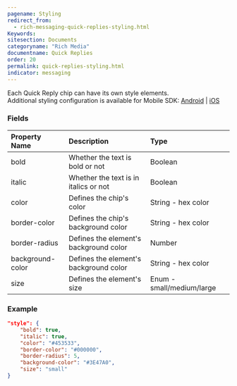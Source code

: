 ```yaml
---
pagename: Styling
redirect_from:
  - rich-messaging-quick-replies-styling.html
Keywords:
sitesection: Documents
categoryname: "Rich Media"
documentname: Quick Replies
order: 20
permalink: quick-replies-styling.html
indicator: messaging
---
```


Each Quick Reply chip can have its own style elements.
<br/>
Additional styling configuration is available for Mobile SDK: [Android](android-attributes.html#quick-replies) | [iOS](consumer-experience-ios-sdk-attributes.html#quick-reply)

### Fields

| Property Name | Description | Type |
| :--- | :--- | :--- |
| bold | Whether the text is bold or not | Boolean |
| italic | Whether the text is in italics or not | Boolean |
| color | Defines the chip's color | String - hex color |
| border-color | Defines the chip's background color | String - hex color |
| border-radius | Defines the element's background color | Number |
| background-color | Defines the element's background color | String - hex color |
| size | Defines the element's size | Enum - small/medium/large |

### Example

```json
"style": {
	"bold": true,
	"italic": true,
	"color": "#453533",
	"border-color": "#000000",
	"border-radius": 5,
	"background-color": "#3E47A0",
	"size": "small"
}
```
